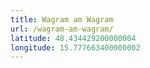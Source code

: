```yaml
---
title: Wagram am Wagram
url: /wagram-am-wagram/
latitude: 48.434429200000004
longitude: 15.777663400000002
---
```


